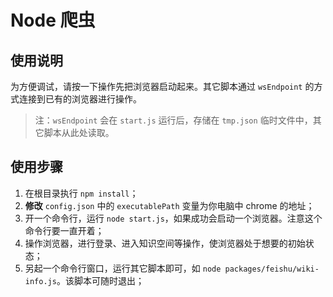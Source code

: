 # Node 爬虫

## 使用说明

为方便调试，请按一下操作先把浏览器启动起来。其它脚本通过 `wsEndpoint` 的方式连接到已有的浏览器进行操作。

> 注：`wsEndpoint` 会在 `start.js` 运行后，存储在 `tmp.json` 临时文件中，其它脚本从此处读取。

## 使用步骤

1. 在根目录执行 `npm install`；
2. **修改** `config.json` 中的 `executablePath` 变量为你电脑中 chrome 的地址；
3. 开一个命令行，运行 `node start.js`，如果成功会启动一个浏览器。注意这个命令行要一直开着；
4. 操作浏览器，进行登录、进入知识空间等操作，使浏览器处于想要的初始状态；
5. 另起一个命令行窗口，运行其它脚本即可，如 `node packages/feishu/wiki-info.js`。该脚本可随时退出；
